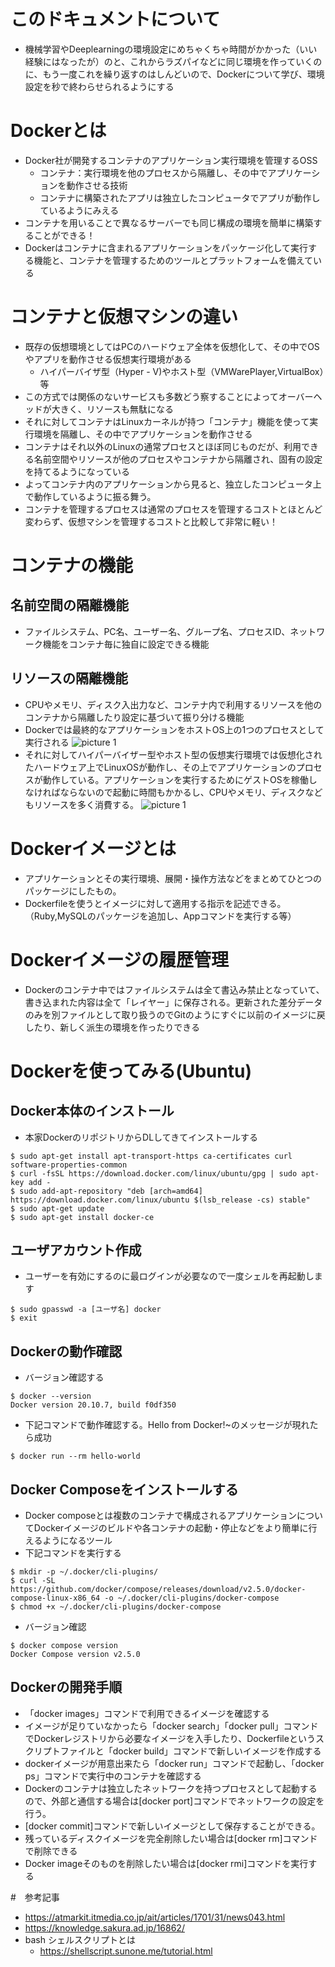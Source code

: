 # このドキュメントについて
- 機械学習やDeeplearningの環境設定にめちゃくちゃ時間がかかった（いい経験にはなったが）のと、これからラズパイなどに同じ環境を作っていくのに、もう一度これを繰り返すのはしんどいので、Dockerについて学び、環境設定を秒で終わらせられるようにする
# Dockerとは
- Docker社が開発するコンテナのアプリケーション実行環境を管理するOSS
    - コンテナ：実行環境を他のプロセスから隔離し、その中でアプリケーションを動作させる技術
    - コンテナに構築されたアプリは独立したコンピュータでアプリが動作しているようにみえる
- コンテナを用いることで異なるサーバーでも同じ構成の環境を簡単に構築することができる！
- Dockerはコンテナに含まれるアプリケーションをパッケージ化して実行する機能と、コンテナを管理するためのツールとプラットフォームを備えている
# コンテナと仮想マシンの違い
- 既存の仮想環境としてはPCのハードウェア全体を仮想化して、その中でOSやアプリを動作させる仮想実行環境がある
    - ハイパーバイザ型（Hyper - V)やホスト型（VMWarePlayer,VirtualBox）等
- この方式では関係のないサービスも多数どう察することによってオーバーヘッドが大きく、リソースも無駄になる
- それに対してコンテナはLinuxカーネルが持つ「コンテナ」機能を使って実行環境を隔離し、その中でアプリケーションを動作させる
- コンテナはそれ以外のLinuxの通常プロセスとほぼ同じものだが、利用できる名前空間やリソースが他のプロセスやコンテナから隔離され、固有の設定を持てるようになっている
- よってコンテナ内のアプリケーションから見ると、独立したコンピュータ上で動作しているように振る舞う。
- コンテナを管理するプロセスは通常のプロセスを管理するコストとほとんど変わらず、仮想マシンを管理するコストと比較して非常に軽い！
# コンテナの機能
## 名前空間の隔離機能
- ファイルシステム、PC名、ユーザー名、グループ名、プロセスID、ネットワーク機能をコンテナ毎に独自に設定できる機能
## リソースの隔離機能
- CPUやメモリ、ディスク入出力など、コンテナ内で利用するリソースを他のコンテナから隔離したり設定に基づいて振り分ける機能
- Dockerでは最終的なアプリケーションをホストOS上の1つのプロセスとして実行される
![picture 1](../images/8f8d8c26425931f7de3891b75a37dc7040913bd31f11f0e9438599a7d42cef3a.png)  
- それに対してハイパーバイザー型やホスト型の仮想実行環境では仮想化されたハードウェア上でLinuxOSが動作し、その上でアプリケーションのプロセスが動作している。アプリケーションを実行するためにゲストOSを稼働しなければならないので起動に時間もかかるし、CPUやメモリ、ディスクなどもリソースを多く消費する。
![picture 1](../images/b6a14f1d0cd6a375b04a144c0b5a2fbadbc71bb9a190339449a0f01b4ea1d92e.png)  

# Dockerイメージとは
- アプリケーションとその実行環境、展開・操作方法などをまとめてひとつのパッケージにしたもの。
- Dockerfileを使うとイメージに対して適用する指示を記述できる。（Ruby,MySQLのパッケージを追加し、Appコマンドを実行する等）

# Dockerイメージの履歴管理
- Dockerのコンテナ中ではファイルシステムは全て書込み禁止となっていて、書き込まれた内容は全て「レイヤー」に保存される。更新された差分データのみを別ファイルとして取り扱うのでGitのようにすぐに以前のイメージに戻したり、新しく派生の環境を作ったりできる

# Dockerを使ってみる(Ubuntu)
## Docker本体のインストール
- 本家DockerのリポジトリからDLしてきてインストールする

```
$ sudo apt-get install apt-transport-https ca-certificates curl software-properties-common
$ curl -fsSL https://download.docker.com/linux/ubuntu/gpg | sudo apt-key add -
$ sudo add-apt-repository "deb [arch=amd64] https://download.docker.com/linux/ubuntu $(lsb_release -cs) stable"
$ sudo apt-get update
$ sudo apt-get install docker-ce
```
## ユーザアカウント作成
- ユーザーを有効にするのに最ログインが必要なので一度シェルを再起動します
```
$ sudo gpasswd -a [ユーザ名] docker
$ exit
```
## Dockerの動作確認
- バージョン確認する
```
$ docker --version
Docker version 20.10.7, build f0df350
```
- 下記コマンドで動作確認する。Hello from Docker!~のメッセージが現れたら成功
```
$ docker run --rm hello-world
```
## Docker Composeをインストールする
- Docker composeとは複数のコンテナで構成されるアプリケーションについてDockerイメージのビルドや各コンテナの起動・停止などをより簡単に行えるようになるツール
- 下記コマンドを実行する
```
$ mkdir -p ~/.docker/cli-plugins/
$ curl -SL https://github.com/docker/compose/releases/download/v2.5.0/docker-compose-linux-x86_64 -o ~/.docker/cli-plugins/docker-compose
$ chmod +x ~/.docker/cli-plugins/docker-compose
```
- バージョン確認
```
$ docker compose version
Docker Compose version v2.5.0
```
## Dockerの開発手順
- 「docker images」コマンドで利用できるイメージを確認する
- イメージが足りていなかったら「docker search」「docker pull」コマンドでDockerレジストリから必要なイメージを入手したり、Dockerfileというスクリプトファイルと「docker build」コマンドで新しいイメージを作成する
- dockerイメージが用意出来たら「docker run」コマンドで起動し、「docker ps」コマンドで実行中のコンテナを確認する
- Dockerのコンテナは独立したネットワークを持つプロセスとして起動するので、外部と通信する場合は[docker port]コマンドでネットワークの設定を行う。
- [docker commit]コマンドで新しいイメージとして保存することができる。
- 残っているディスクイメージを完全削除したい場合は[docker rm]コマンドで削除できる
- Docker imageそのものを削除したい場合は[docker rmi]コマンドを実行する

#　参考記事
- https://atmarkit.itmedia.co.jp/ait/articles/1701/31/news043.html
- https://knowledge.sakura.ad.jp/16862/
- bash シェルスクリプトとは
    - https://shellscript.sunone.me/tutorial.html